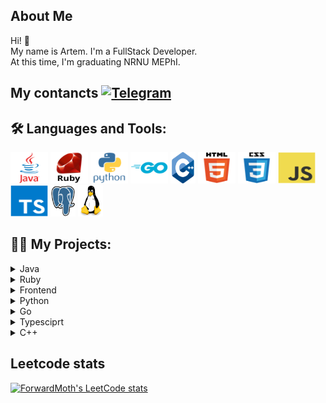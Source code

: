 ## About Me

Hi! 👋 <br>
My name is Artem. I'm a FullStack Developer. <br>
At this time, I'm graduating NRNU MEPhI.

## My contancts <a href="https://t.me/temabdn"><img src="https://img.shields.io/badge/Telegram-blue?style=for-the-badge&logo=telegram&logoColor=white" alt="Telegram" width="95"/> </a>

<h2 align="left"> 🛠️ Languages and Tools:</h2>
<p align="left">
    <img src="https://raw.githubusercontent.com/devicons/devicon/master/icons/java/java-original-wordmark.svg" alt="java" width="60" height="50"/> </a>
    <img src="https://raw.githubusercontent.com/devicons/devicon/master/icons/ruby/ruby-original-wordmark.svg" alt="ruby" width="60" height="50"/> </a>
    <img src="https://raw.githubusercontent.com/devicons/devicon/master/icons/python/python-original-wordmark.svg" alt="python" width="60" height="50"/> </a>
    <img src="https://raw.githubusercontent.com/devicons/devicon/master/icons/go/go-original-wordmark.svg" alt="go" width="60" height="50"/> </a>
    <img src="https://raw.githubusercontent.com/devicons/devicon/master/icons/cplusplus/cplusplus-original.svg" alt="cplusplus" width="40" height="50"/> </a>
    <img src="https://raw.githubusercontent.com/devicons/devicon/master/icons/html5/html5-original-wordmark.svg" alt="html5" width="60" height="50"/> </a>
    <img src="https://raw.githubusercontent.com/devicons/devicon/master/icons/css3/css3-original-wordmark.svg" alt="css3" width="60" height="50"/> </a>
    <img src="https://raw.githubusercontent.com/devicons/devicon/master/icons/javascript/javascript-original.svg" alt="javascript" width="60" height="50"/> </a>
    <img src="https://raw.githubusercontent.com/devicons/devicon/master/icons/typescript/typescript-original.svg" alt="typescript" width="60" height="50"/> </a>
    <img src="https://raw.githubusercontent.com/devicons/devicon/master/icons/postgresql/postgresql-original.svg" alt="postgresql" width="40" height="50"/> </a> 
    <img src="https://raw.githubusercontent.com/devicons/devicon/master/icons/linux/linux-original.svg" alt="linux" width="40" height="50"/> </a> 
</p>

<h2> 🧑‍💻 My Projects: </h2>

<details>
  <summary>Java</summary>

  | Project name                                                                                                                                                                                                                                                                                                                                                             | Description                                                                                                                                                                                                                                                                                                                                                                                                                                                                                                                                                                                                                                                                                                                                                                                                                                                                                                              |
|--------------------------------------------------------------------------------------------------------------------------------------------------------------------------------------------------------------------------------------------------------------------------------------------------------------------------------------------------------------------------|--------------------------------------------------------------------------------------------------------------------------------------------------------------------------------------------------------------------------------------------------------------------------------------------------------------------------------------------------------------------------------------------------------------------------------------------------------------------------------------------------------------------------------------------------------------------------------------------------------------------------------------------------------------------------------------------------------------------------------------------------------------------------------------------------------------------------------------------------------------------------------------------------------------------------|
| <h4> <p align=center> [Genetic Algorithm](https://github.com/ForwardMoth/Genetic-Algorithm)  </p> </h4>                                                                                                                                                                                                                                                                                                 | In this project, I solved bin-packing problem. This is NP-hard problem and i used the heuristic approach to solve it. I chose as the solution Genetic Algorithm.  <br><br> **[Skills: Java, Genetic Algorithm]**                                                                                                                                                                                                                                                                                                                                                                                                                                                                                                                                                                                                                                                                                       |
| <h4> <p align=center> [Sea Battle Game](https://github.com/ForwardMoth/Java-course/tree/sea_battle/sea-battle)  </p> </h4>                                                                                                                                                                                                                                                                                                 | In this project, I created a simple sea battle game with using classes and abstraction. <br><br> **[Skills: Java]**                                                                                                                                                                                                                                                                                                                                                                                                                                                                                                                                                                                                                                                                                       |
| <h4> <p align=center> [Java course CaseLab GreenAtom](https://github.com/ForwardMoth/Java-course/tree/main)  </p> </h4>                                                                                                                                                                                                                                                                                             | In this repository, I programmed on Java and made tasks on course from GreenAtom CaseLab. <br><br> **[Skills: Java, Postgres]**                                                                                                                                                                                                                                                                                                                                                                                                                                                                                                                                                                                                                                                                             |
| <h4> <p align=center> [Investment platform](https://github.com/ForwardMoth/investment-platform) </p> </h4>                                                                                                                                                                                                                                                                                     | In this project, I implemented a simple Spring Web-application with data about investments. I implemented a RESTful API for Bonds and added JWT authorization <br><br> **[Skills: Java, Maven, Spring, Hibernate, Liquibase, Postgres]**                                                                                                                                                                                                                                                                                                                                                                                                                                                                                                                                                                               |
| &nbsp;&nbsp;&nbsp;&nbsp;&nbsp;&nbsp;&nbsp;&nbsp;&nbsp;&nbsp;&nbsp;&nbsp;&nbsp;&nbsp;&nbsp;&nbsp;&nbsp;&nbsp;&nbsp;&nbsp;&nbsp;&nbsp;&nbsp;&nbsp;&nbsp;&nbsp;&nbsp;&nbsp;&nbsp;&nbsp;&nbsp;&nbsp;&nbsp;&nbsp;&nbsp;&nbsp;&nbsp;&nbsp;&nbsp;&nbsp;&nbsp;&nbsp;&nbsp;&nbsp;&nbsp;&nbsp;&nbsp;&nbsp;&nbsp;&nbsp;&nbsp;&nbsp;&nbsp;&nbsp;&nbsp;&nbsp;&nbsp;&nbsp;&nbsp;&nbsp;&nbsp;&nbsp;&nbsp;&nbsp;&nbsp;&nbsp;&nbsp;&nbsp;&nbsp; | &nbsp;&nbsp;&nbsp;&nbsp;&nbsp;&nbsp;&nbsp;&nbsp;&nbsp;&nbsp;&nbsp;&nbsp;&nbsp;&nbsp;&nbsp;&nbsp;&nbsp;&nbsp;&nbsp;&nbsp;&nbsp;&nbsp;&nbsp;&nbsp;&nbsp;&nbsp;&nbsp;&nbsp;&nbsp;&nbsp;&nbsp;&nbsp;&nbsp;&nbsp;&nbsp;&nbsp;&nbsp;&nbsp;&nbsp;&nbsp;&nbsp;&nbsp;&nbsp;&nbsp;&nbsp;&nbsp;&nbsp;&nbsp;&nbsp;&nbsp;&nbsp;&nbsp;&nbsp;&nbsp;&nbsp;&nbsp;&nbsp;&nbsp;&nbsp;&nbsp;&nbsp;&nbsp;&nbsp;&nbsp;&nbsp;&nbsp;&nbsp;&nbsp;&nbsp;&nbsp;&nbsp;&nbsp;&nbsp;&nbsp;&nbsp;&nbsp;&nbsp;&nbsp;&nbsp;&nbsp;&nbsp;&nbsp;&nbsp;&nbsp;&nbsp;&nbsp;&nbsp;&nbsp;&nbsp;&nbsp;&nbsp;&nbsp;&nbsp;&nbsp;&nbsp;&nbsp;&nbsp;&nbsp;&nbsp;&nbsp;&nbsp;&nbsp;&nbsp;&nbsp;&nbsp;&nbsp;&nbsp;&nbsp;&nbsp;&nbsp;&nbsp;&nbsp;&nbsp;&nbsp;&nbsp;&nbsp;&nbsp;&nbsp;&nbsp;&nbsp;&nbsp;&nbsp;&nbsp;&nbsp;&nbsp;&nbsp;&nbsp;&nbsp;&nbsp;&nbsp;&nbsp;&nbsp;&nbsp;&nbsp;&nbsp;&nbsp;&nbsp;&nbsp;&nbsp;&nbsp;&nbsp;&nbsp;&nbsp;&nbsp;&nbsp;&nbsp;&nbsp;&nbsp; |

</details>

<details>
  <summary>Ruby</summary>

   | Project name                                                                                                                                                                                                                                                                                                                                                             | Description                                                                                                                                                                                                                                                                                                                                                                                                                                                                                                                                                                                                                                                                                                                                                                                                                                                                                                              |
|--------------------------------------------------------------------------------------------------------------------------------------------------------------------------------------------------------------------------------------------------------------------------------------------------------------------------------------------------------------------------|--------------------------------------------------------------------------------------------------------------------------------------------------------------------------------------------------------------------------------------------------------------------------------------------------------------------------------------------------------------------------------------------------------------------------------------------------------------------------------------------------------------------------------------------------------------------------------------------------------------------------------------------------------------------------------------------------------------------------------------------------------------------------------------------------------------------------------------------------------------------------------------------------------------------------|
| <h4> <p align=center> [Online shop](https://github.com/ForwardMoth/online-shop)  </p> </h4>                                                                                                                                                                                                                                                                                                 | In this project, I implemented simple site of online shop in study course. Also I implemented frontend using bootstrap <br><br> **[Skills: Ruby on Rails, Html, Css, Bootsrap]**                                                                                                                                                                                                                                                                                                                                                                                                                                                                                                                                                                                       |
| <h4> <p align=center> [Corporate Telegram Bot](https://t.me/home_mephi_bot)  </p> </h4>                                                                                                                                                                                                                                                                                                 | In this project, I implemented multi service Telegram Bot. It used two languages - Russian and English with help of i18 gem. The bot has approximately 3,000 users and 8 services, technical support and notifications.  <br><br> **[Skills: Ruby on Rails, Webhook, Capistrano, Rspec, I18n, Sidekiq, Barby, PostgreSQL, Redis, Linux, Bash]**                                                                                                                                                                                                                                                                                                                                                                                                                                                                                                                                 |
| <h4> <p align=center> [Dashboard Active MEPhI](https://dashboard.mephi.ru/)  </p> </h4>                                                                                                                                                                                                                                                                                                 | In this project, I implemented dashboard-site and deployed it on the server using Capistrano. Also I implemented charts using the library Chart JS <br><br> **[Skills: Ruby on Rails, Capistrano, Rspec, Linux]**                                                                                                                                                                                                                                                                                                                                                                                                                                                                                                                                 |
| <h4> <p align=center> [E-conference payment](https://econf.mephi.ru/)  </p> </h4>                                                                                                                                                                                                                                                                                                 | In this project, I implemented web-site with conferences, admin panel, registration and payment of participation conference members and deployed it on the server using Capistrano. <br><br> **[Skills: Ruby on Rails, Rack-Cas, Sidekiq, I18n, Capistrano, Rspec, PostgreSQL, Redis, Linux]**                                                                                                                                                                                                                                                                                                                                                                                                                                                                                                                                 |
| &nbsp;&nbsp;&nbsp;&nbsp;&nbsp;&nbsp;&nbsp;&nbsp;&nbsp;&nbsp;&nbsp;&nbsp;&nbsp;&nbsp;&nbsp;&nbsp;&nbsp;&nbsp;&nbsp;&nbsp;&nbsp;&nbsp;&nbsp;&nbsp;&nbsp;&nbsp;&nbsp;&nbsp;&nbsp;&nbsp;&nbsp;&nbsp;&nbsp;&nbsp;&nbsp;&nbsp;&nbsp;&nbsp;&nbsp;&nbsp;&nbsp;&nbsp;&nbsp;&nbsp;&nbsp;&nbsp;&nbsp;&nbsp;&nbsp;&nbsp;&nbsp;&nbsp;&nbsp;&nbsp;&nbsp;&nbsp;&nbsp;&nbsp;&nbsp;&nbsp;&nbsp;&nbsp;&nbsp;&nbsp;&nbsp;&nbsp;&nbsp;&nbsp;&nbsp; | &nbsp;&nbsp;&nbsp;&nbsp;&nbsp;&nbsp;&nbsp;&nbsp;&nbsp;&nbsp;&nbsp;&nbsp;&nbsp;&nbsp;&nbsp;&nbsp;&nbsp;&nbsp;&nbsp;&nbsp;&nbsp;&nbsp;&nbsp;&nbsp;&nbsp;&nbsp;&nbsp;&nbsp;&nbsp;&nbsp;&nbsp;&nbsp;&nbsp;&nbsp;&nbsp;&nbsp;&nbsp;&nbsp;&nbsp;&nbsp;&nbsp;&nbsp;&nbsp;&nbsp;&nbsp;&nbsp;&nbsp;&nbsp;&nbsp;&nbsp;&nbsp;&nbsp;&nbsp;&nbsp;&nbsp;&nbsp;&nbsp;&nbsp;&nbsp;&nbsp;&nbsp;&nbsp;&nbsp;&nbsp;&nbsp;&nbsp;&nbsp;&nbsp;&nbsp;&nbsp;&nbsp;&nbsp;&nbsp;&nbsp;&nbsp;&nbsp;&nbsp;&nbsp;&nbsp;&nbsp;&nbsp;&nbsp;&nbsp;&nbsp;&nbsp;&nbsp;&nbsp;&nbsp;&nbsp;&nbsp;&nbsp;&nbsp;&nbsp;&nbsp;&nbsp;&nbsp;&nbsp;&nbsp;&nbsp;&nbsp;&nbsp;&nbsp;&nbsp;&nbsp;&nbsp;&nbsp;&nbsp;&nbsp;&nbsp;&nbsp;&nbsp;&nbsp;&nbsp;&nbsp;&nbsp;&nbsp;&nbsp;&nbsp;&nbsp;&nbsp;&nbsp;&nbsp;&nbsp;&nbsp;&nbsp;&nbsp;&nbsp;&nbsp;&nbsp;&nbsp;&nbsp;&nbsp;&nbsp;&nbsp;&nbsp;&nbsp;&nbsp;&nbsp;&nbsp;&nbsp;&nbsp;&nbsp;&nbsp;&nbsp;&nbsp;&nbsp;&nbsp;&nbsp; |
</details>

<details>
  <summary>Frontend</summary>
  
   | Project name                                                                                                                                                                                                                                                                                                                                                             | Description                                                                                                                                                                                                                                                                                                                                                                                                                                                                                                                                                                                                                                                                                                                                                                                                                                                                                                              |
|--------------------------------------------------------------------------------------------------------------------------------------------------------------------------------------------------------------------------------------------------------------------------------------------------------------------------------------------------------------------------|--------------------------------------------------------------------------------------------------------------------------------------------------------------------------------------------------------------------------------------------------------------------------------------------------------------------------------------------------------------------------------------------------------------------------------------------------------------------------------------------------------------------------------------------------------------------------------------------------------------------------------------------------------------------------------------------------------------------------------------------------------------------------------------------------------------------------------------------------------------------------------------------------------------------------|
| <h4> <p align=center> [Dashboard Active MEPhI](https://dashboard.mephi.ru/)  </p> </h4>                                                                                                                                                                                                                                                                                                 | In this project, I implemented single-page dashboard with results of survey. Also I implemented charts using the library Chart JS <br><br> **[Skills: HTML, CSS, JavaScript, Chart JS, JQuery]**
| <h4> <p align=center> [E-conference payment](https://econf.mephi.ru/)  </p> </h4>                                                                                                                                                                                                                                                                                                 | In this project, I implemented web-site with conference, registration form, adminstration panel, internationalization and different features <br><br> **[Skills: HTML, Slim, CSS, Sassc, Bootstrap, JavaScript, JQuery, Select2, Cocoon, Inputmask, Flatpickr]**                                                                                                                                                                                                                                                                                                                                                                                                                                                                                                                                                                                                                                                                                    |
| &nbsp;&nbsp;&nbsp;&nbsp;&nbsp;&nbsp;&nbsp;&nbsp;&nbsp;&nbsp;&nbsp;&nbsp;&nbsp;&nbsp;&nbsp;&nbsp;&nbsp;&nbsp;&nbsp;&nbsp;&nbsp;&nbsp;&nbsp;&nbsp;&nbsp;&nbsp;&nbsp;&nbsp;&nbsp;&nbsp;&nbsp;&nbsp;&nbsp;&nbsp;&nbsp;&nbsp;&nbsp;&nbsp;&nbsp;&nbsp;&nbsp;&nbsp;&nbsp;&nbsp;&nbsp;&nbsp;&nbsp;&nbsp;&nbsp;&nbsp;&nbsp;&nbsp;&nbsp;&nbsp;&nbsp;&nbsp;&nbsp;&nbsp;&nbsp;&nbsp;&nbsp;&nbsp;&nbsp;&nbsp;&nbsp;&nbsp;&nbsp;&nbsp;&nbsp; | &nbsp;&nbsp;&nbsp;&nbsp;&nbsp;&nbsp;&nbsp;&nbsp;&nbsp;&nbsp;&nbsp;&nbsp;&nbsp;&nbsp;&nbsp;&nbsp;&nbsp;&nbsp;&nbsp;&nbsp;&nbsp;&nbsp;&nbsp;&nbsp;&nbsp;&nbsp;&nbsp;&nbsp;&nbsp;&nbsp;&nbsp;&nbsp;&nbsp;&nbsp;&nbsp;&nbsp;&nbsp;&nbsp;&nbsp;&nbsp;&nbsp;&nbsp;&nbsp;&nbsp;&nbsp;&nbsp;&nbsp;&nbsp;&nbsp;&nbsp;&nbsp;&nbsp;&nbsp;&nbsp;&nbsp;&nbsp;&nbsp;&nbsp;&nbsp;&nbsp;&nbsp;&nbsp;&nbsp;&nbsp;&nbsp;&nbsp;&nbsp;&nbsp;&nbsp;&nbsp;&nbsp;&nbsp;&nbsp;&nbsp;&nbsp;&nbsp;&nbsp;&nbsp;&nbsp;&nbsp;&nbsp;&nbsp;&nbsp;&nbsp;&nbsp;&nbsp;&nbsp;&nbsp;&nbsp;&nbsp;&nbsp;&nbsp;&nbsp;&nbsp;&nbsp;&nbsp;&nbsp;&nbsp;&nbsp;&nbsp;&nbsp;&nbsp;&nbsp;&nbsp;&nbsp;&nbsp;&nbsp;&nbsp;&nbsp;&nbsp;&nbsp;&nbsp;&nbsp;&nbsp;&nbsp;&nbsp;&nbsp;&nbsp;&nbsp;&nbsp;&nbsp;&nbsp;&nbsp;&nbsp;&nbsp;&nbsp;&nbsp;&nbsp;&nbsp;&nbsp;&nbsp;&nbsp;&nbsp;&nbsp;&nbsp;&nbsp;&nbsp;&nbsp;&nbsp;&nbsp;&nbsp;&nbsp;&nbsp;&nbsp;&nbsp;&nbsp;&nbsp;&nbsp; |
  
</details>

<details>
  <summary>Python</summary>

   | Project name                                                                                                                                                                                                                                                                                                                                                             | Description                                                                                                                                                                                                                                                                                                                                                                                                                                                                                                                                                                                                                                                                                                                                                                                                                                                                                                              |
|--------------------------------------------------------------------------------------------------------------------------------------------------------------------------------------------------------------------------------------------------------------------------------------------------------------------------------------------------------------------------|--------------------------------------------------------------------------------------------------------------------------------------------------------------------------------------------------------------------------------------------------------------------------------------------------------------------------------------------------------------------------------------------------------------------------------------------------------------------------------------------------------------------------------------------------------------------------------------------------------------------------------------------------------------------------------------------------------------------------------------------------------------------------------------------------------------------------------------------------------------------------------------------------------------------------|
| <h4> <p align=center> [Parser olympic medalists](https://github.com/ForwardMoth/parser-for-work)  </p> </h4>                                                                                                                                                                                                                                                                                                 | In this project, I implemented simple parser to check for the presence of an Olympiad diploma from applicants in university <br><br> **[Skills: Python, Selenium]**                                                                                                                                                                                                                                                                                                                                                                                                                                                                                                                                                                                                                                                                                       |
| <h4> <p align=center> [Database project](https://github.com/ForwardMoth/stdb_practice)  </p> </h4>                                                                                                                                                                                                                                                                                                 | In this project, I implemented simple console application to interact with Postgres DataBase. Database had information about students, their contacts and study groups.Also I used SQLAlchemy ORM to avoid sql injections <br><br> **[Skills: Python, SQLAlchemy, PostgreSQL]**                                                                                                                                                                                                                                                                                                                                                                                                                                                                                                                                                                                                                                                                                       |
| <h4> <p align=center> [Parser Government purchases](https://github.com/ForwardMoth/zakupki.gov) </p> </h4>                                                                                                                                                                                                                                                                                     | In this project, I implemented a difficult parser of goverment purchases. I used connection to FTP server and download archives with xml data. After that, I parsed all xml files in Postgres database.  <br><br> **[Tools: Python, BeautifulSoup, SQLAlchemy, Postgres, Linux]**                                                                                                                                                                                                                                                                                                                                                                                                                                                                                                                                                                               |
| &nbsp;&nbsp;&nbsp;&nbsp;&nbsp;&nbsp;&nbsp;&nbsp;&nbsp;&nbsp;&nbsp;&nbsp;&nbsp;&nbsp;&nbsp;&nbsp;&nbsp;&nbsp;&nbsp;&nbsp;&nbsp;&nbsp;&nbsp;&nbsp;&nbsp;&nbsp;&nbsp;&nbsp;&nbsp;&nbsp;&nbsp;&nbsp;&nbsp;&nbsp;&nbsp;&nbsp;&nbsp;&nbsp;&nbsp;&nbsp;&nbsp;&nbsp;&nbsp;&nbsp;&nbsp;&nbsp;&nbsp;&nbsp;&nbsp;&nbsp;&nbsp;&nbsp;&nbsp;&nbsp;&nbsp;&nbsp;&nbsp;&nbsp;&nbsp;&nbsp;&nbsp;&nbsp;&nbsp;&nbsp;&nbsp;&nbsp;&nbsp;&nbsp;&nbsp; | &nbsp;&nbsp;&nbsp;&nbsp;&nbsp;&nbsp;&nbsp;&nbsp;&nbsp;&nbsp;&nbsp;&nbsp;&nbsp;&nbsp;&nbsp;&nbsp;&nbsp;&nbsp;&nbsp;&nbsp;&nbsp;&nbsp;&nbsp;&nbsp;&nbsp;&nbsp;&nbsp;&nbsp;&nbsp;&nbsp;&nbsp;&nbsp;&nbsp;&nbsp;&nbsp;&nbsp;&nbsp;&nbsp;&nbsp;&nbsp;&nbsp;&nbsp;&nbsp;&nbsp;&nbsp;&nbsp;&nbsp;&nbsp;&nbsp;&nbsp;&nbsp;&nbsp;&nbsp;&nbsp;&nbsp;&nbsp;&nbsp;&nbsp;&nbsp;&nbsp;&nbsp;&nbsp;&nbsp;&nbsp;&nbsp;&nbsp;&nbsp;&nbsp;&nbsp;&nbsp;&nbsp;&nbsp;&nbsp;&nbsp;&nbsp;&nbsp;&nbsp;&nbsp;&nbsp;&nbsp;&nbsp;&nbsp;&nbsp;&nbsp;&nbsp;&nbsp;&nbsp;&nbsp;&nbsp;&nbsp;&nbsp;&nbsp;&nbsp;&nbsp;&nbsp;&nbsp;&nbsp;&nbsp;&nbsp;&nbsp;&nbsp;&nbsp;&nbsp;&nbsp;&nbsp;&nbsp;&nbsp;&nbsp;&nbsp;&nbsp;&nbsp;&nbsp;&nbsp;&nbsp;&nbsp;&nbsp;&nbsp;&nbsp;&nbsp;&nbsp;&nbsp;&nbsp;&nbsp;&nbsp;&nbsp;&nbsp;&nbsp;&nbsp;&nbsp;&nbsp;&nbsp;&nbsp;&nbsp;&nbsp;&nbsp;&nbsp;&nbsp;&nbsp;&nbsp;&nbsp;&nbsp;&nbsp;&nbsp;&nbsp;&nbsp;&nbsp;&nbsp;&nbsp; |
  
</details>

<details>
  <summary>Go</summary>

  | Project name                                                                                                                                                                                                                                                                                                                                                             | Description                                                                                                                                                                                                                                                                                                                                                                                                                                                                                                                                                                                                                                                                                                                                                                                                                                                                                                              |
|--------------------------------------------------------------------------------------------------------------------------------------------------------------------------------------------------------------------------------------------------------------------------------------------------------------------------------------------------------------------------|--------------------------------------------------------------------------------------------------------------------------------------------------------------------------------------------------------------------------------------------------------------------------------------------------------------------------------------------------------------------------------------------------------------------------------------------------------------------------------------------------------------------------------------------------------------------------------------------------------------------------------------------------------------------------------------------------------------------------------------------------------------------------------------------------------------------------------------------------------------------------------------------------------------------------|
| <h4> <p align=center> [Wildberries L0-task](https://github.com/ForwardMoth/L0-task)  </p> </h4>                                                                                                                                                                                                                                                                                                 | In this project, I worked with nats-streaming, database Postgres and implemented simple http handler. The main functions of app is receiving json from nats-streaming and save it in database. Also in parallel mode app answered to the queries using in-memory cache <br><br> **[Skills: Go, Nats-Streaming, Postgres, Http, Cleanenv]**                                                                                                                                                                                                                                                                                                                                                                                                                                                                                                                                                                                                                                                                                       |
| <h4> <p align=center> [Wildberries L1-task](https://github.com/ForwardMoth/L1-task)  </p> </h4>                                                                                                                                                                                                                                                                                                 | In this project, I studied basic Golang. Also I implement work with gorutines, channels, slices, mutex, maps and e t.c. <br><br> **[Skills: Go, Channels, Map, Slice]**                                                                                                                                                                                                                                                                                                                                                                                                                                                                                                                                                                                                                                                                                       |
| <h4> <p align=center> [GraphQL service](https://github.com/ForwardMoth/graphql-service)  </p> </h4>                                                                                                                                                                                                                                                                                                 | In this project, I implement graphQL service, which stores information about posts and commentaries <br><br> **[Skills: Go, GraphQL, PostgreSQL, Docker-compose, CI/CD, Tests, Mock]**                                                                                                                                                                                                                                                                                                                                                                                                                                                                                                                                                                                                                                                                                         |
|                                                                                                                                                                                                                                                                                                                                                                                                                                                                                                                                                                                |
| &nbsp;&nbsp;&nbsp;&nbsp;&nbsp;&nbsp;&nbsp;&nbsp;&nbsp;&nbsp;&nbsp;&nbsp;&nbsp;&nbsp;&nbsp;&nbsp;&nbsp;&nbsp;&nbsp;&nbsp;&nbsp;&nbsp;&nbsp;&nbsp;&nbsp;&nbsp;&nbsp;&nbsp;&nbsp;&nbsp;&nbsp;&nbsp;&nbsp;&nbsp;&nbsp;&nbsp;&nbsp;&nbsp;&nbsp;&nbsp;&nbsp;&nbsp;&nbsp;&nbsp;&nbsp;&nbsp;&nbsp;&nbsp;&nbsp;&nbsp;&nbsp;&nbsp;&nbsp;&nbsp;&nbsp;&nbsp;&nbsp;&nbsp;&nbsp;&nbsp;&nbsp;&nbsp;&nbsp;&nbsp;&nbsp;&nbsp;&nbsp;&nbsp;&nbsp; | &nbsp;&nbsp;&nbsp;&nbsp;&nbsp;&nbsp;&nbsp;&nbsp;&nbsp;&nbsp;&nbsp;&nbsp;&nbsp;&nbsp;&nbsp;&nbsp;&nbsp;&nbsp;&nbsp;&nbsp;&nbsp;&nbsp;&nbsp;&nbsp;&nbsp;&nbsp;&nbsp;&nbsp;&nbsp;&nbsp;&nbsp;&nbsp;&nbsp;&nbsp;&nbsp;&nbsp;&nbsp;&nbsp;&nbsp;&nbsp;&nbsp;&nbsp;&nbsp;&nbsp;&nbsp;&nbsp;&nbsp;&nbsp;&nbsp;&nbsp;&nbsp;&nbsp;&nbsp;&nbsp;&nbsp;&nbsp;&nbsp;&nbsp;&nbsp;&nbsp;&nbsp;&nbsp;&nbsp;&nbsp;&nbsp;&nbsp;&nbsp;&nbsp;&nbsp;&nbsp;&nbsp;&nbsp;&nbsp;&nbsp;&nbsp;&nbsp;&nbsp;&nbsp;&nbsp;&nbsp;&nbsp;&nbsp;&nbsp;&nbsp;&nbsp;&nbsp;&nbsp;&nbsp;&nbsp;&nbsp;&nbsp;&nbsp;&nbsp;&nbsp;&nbsp;&nbsp;&nbsp;&nbsp;&nbsp;&nbsp;&nbsp;&nbsp;&nbsp;&nbsp;&nbsp;&nbsp;&nbsp;&nbsp;&nbsp;&nbsp;&nbsp;&nbsp;&nbsp;&nbsp;&nbsp;&nbsp;&nbsp;&nbsp;&nbsp;&nbsp;&nbsp;&nbsp;&nbsp;&nbsp;&nbsp;&nbsp;&nbsp;&nbsp;&nbsp;&nbsp;&nbsp;&nbsp;&nbsp;&nbsp;&nbsp;&nbsp;&nbsp;&nbsp;&nbsp;&nbsp;&nbsp;&nbsp;&nbsp;&nbsp;&nbsp;&nbsp;&nbsp;&nbsp; |

</details>


<details>
  <summary>Typesciprt</summary>

   | Project name                                                                                                                                                                                                                                                                                                                                                             | Description                                                                                                                                                                                                                                                                                                                                                                                                                                                                                                                                                                                                                                                                                                                                                                                                                                                                                                              |
|--------------------------------------------------------------------------------------------------------------------------------------------------------------------------------------------------------------------------------------------------------------------------------------------------------------------------------------------------------------------------|--------------------------------------------------------------------------------------------------------------------------------------------------------------------------------------------------------------------------------------------------------------------------------------------------------------------------------------------------------------------------------------------------------------------------------------------------------------------------------------------------------------------------------------------------------------------------------------------------------------------------------------------------------------------------------------------------------------------------------------------------------------------------------------------------------------------------------------------------------------------------------------------------------------------------|
| <h4> <p align=center> [Backend course ITMO](https://github.com/ForwardMoth/express-backend)  </p> </h4>                                                                                                                                                                                                                                                                                                 | In this repository, I implemented on Typescript and study backend course. Also I began with simple RESTful API and finished app with microservices approach. <br><br> **[Skills: Typescript, Express, Sequelize ORM, PostgreSQL, Docker-compose, Postman]**                                                                                                                                                                                                                                                                                                                                                                                                                                                                                                                                                                                                                                                                                       |
| <h4> <p align=center> [Web-application CI/CD](https://github.com/ForwardMoth/Github-Actions)  </p> </h4>                                                                                                                                                                                                                                                                                                 | In this repository, I implemented deploy web-application from local computer to the server and started it with using docker. <br><br> **[Skills: Typescript, Express, Sequelize ORM, PostgreSQL, GitHub Actions, Docker]**                                                                                                                                                                                                                                                                                                                                                                                                                                                                                                                                                                                                                                                                                                                                                                                 |
| &nbsp;&nbsp;&nbsp;&nbsp;&nbsp;&nbsp;&nbsp;&nbsp;&nbsp;&nbsp;&nbsp;&nbsp;&nbsp;&nbsp;&nbsp;&nbsp;&nbsp;&nbsp;&nbsp;&nbsp;&nbsp;&nbsp;&nbsp;&nbsp;&nbsp;&nbsp;&nbsp;&nbsp;&nbsp;&nbsp;&nbsp;&nbsp;&nbsp;&nbsp;&nbsp;&nbsp;&nbsp;&nbsp;&nbsp;&nbsp;&nbsp;&nbsp;&nbsp;&nbsp;&nbsp;&nbsp;&nbsp;&nbsp;&nbsp;&nbsp;&nbsp;&nbsp;&nbsp;&nbsp;&nbsp;&nbsp;&nbsp;&nbsp;&nbsp;&nbsp;&nbsp;&nbsp;&nbsp;&nbsp;&nbsp;&nbsp;&nbsp;&nbsp;&nbsp; | &nbsp;&nbsp;&nbsp;&nbsp;&nbsp;&nbsp;&nbsp;&nbsp;&nbsp;&nbsp;&nbsp;&nbsp;&nbsp;&nbsp;&nbsp;&nbsp;&nbsp;&nbsp;&nbsp;&nbsp;&nbsp;&nbsp;&nbsp;&nbsp;&nbsp;&nbsp;&nbsp;&nbsp;&nbsp;&nbsp;&nbsp;&nbsp;&nbsp;&nbsp;&nbsp;&nbsp;&nbsp;&nbsp;&nbsp;&nbsp;&nbsp;&nbsp;&nbsp;&nbsp;&nbsp;&nbsp;&nbsp;&nbsp;&nbsp;&nbsp;&nbsp;&nbsp;&nbsp;&nbsp;&nbsp;&nbsp;&nbsp;&nbsp;&nbsp;&nbsp;&nbsp;&nbsp;&nbsp;&nbsp;&nbsp;&nbsp;&nbsp;&nbsp;&nbsp;&nbsp;&nbsp;&nbsp;&nbsp;&nbsp;&nbsp;&nbsp;&nbsp;&nbsp;&nbsp;&nbsp;&nbsp;&nbsp;&nbsp;&nbsp;&nbsp;&nbsp;&nbsp;&nbsp;&nbsp;&nbsp;&nbsp;&nbsp;&nbsp;&nbsp;&nbsp;&nbsp;&nbsp;&nbsp;&nbsp;&nbsp;&nbsp;&nbsp;&nbsp;&nbsp;&nbsp;&nbsp;&nbsp;&nbsp;&nbsp;&nbsp;&nbsp;&nbsp;&nbsp;&nbsp;&nbsp;&nbsp;&nbsp;&nbsp;&nbsp;&nbsp;&nbsp;&nbsp;&nbsp;&nbsp;&nbsp;&nbsp;&nbsp;&nbsp;&nbsp;&nbsp;&nbsp;&nbsp;&nbsp;&nbsp;&nbsp;&nbsp;&nbsp;&nbsp;&nbsp;&nbsp;&nbsp;&nbsp;&nbsp;&nbsp;&nbsp;&nbsp;&nbsp;&nbsp; |
  
</details>

<details>
  <summary>C++</summary>

   | Project name                                                                                                                                                                                                                                                                                                                                                             | Description                                                                                                                                                                                                                                                                                                                                                                                                                                                                                                                                                                                                                                                                                                                                                                                                                                                                                                              |
|--------------------------------------------------------------------------------------------------------------------------------------------------------------------------------------------------------------------------------------------------------------------------------------------------------------------------------------------------------------------------|--------------------------------------------------------------------------------------------------------------------------------------------------------------------------------------------------------------------------------------------------------------------------------------------------------------------------------------------------------------------------------------------------------------------------------------------------------------------------------------------------------------------------------------------------------------------------------------------------------------------------------------------------------------------------------------------------------------------------------------------------------------------------------------------------------------------------------------------------------------------------------------------------------------------------|
| <h4> <p align=center> [C++ course ITMO](https://github.com/ForwardMoth/cpp_ITMO)  </p> </h4>                                                                                                                                                                                                                                                                                                 | In this repository, I implemented on C++. Also I studied basics git, docker, linux. In the end of the course I implemented a parallel language with a few commands.  <br><br> **[Skills: C++, Linux, Bash, Docker, Git]**                                                                                                                                                                                                                                                                                                                                                                                                                                                                                                                                                                                                                                                                                    |
| &nbsp;&nbsp;&nbsp;&nbsp;&nbsp;&nbsp;&nbsp;&nbsp;&nbsp;&nbsp;&nbsp;&nbsp;&nbsp;&nbsp;&nbsp;&nbsp;&nbsp;&nbsp;&nbsp;&nbsp;&nbsp;&nbsp;&nbsp;&nbsp;&nbsp;&nbsp;&nbsp;&nbsp;&nbsp;&nbsp;&nbsp;&nbsp;&nbsp;&nbsp;&nbsp;&nbsp;&nbsp;&nbsp;&nbsp;&nbsp;&nbsp;&nbsp;&nbsp;&nbsp;&nbsp;&nbsp;&nbsp;&nbsp;&nbsp;&nbsp;&nbsp;&nbsp;&nbsp;&nbsp;&nbsp;&nbsp;&nbsp;&nbsp;&nbsp;&nbsp;&nbsp;&nbsp;&nbsp;&nbsp;&nbsp;&nbsp;&nbsp;&nbsp;&nbsp; | &nbsp;&nbsp;&nbsp;&nbsp;&nbsp;&nbsp;&nbsp;&nbsp;&nbsp;&nbsp;&nbsp;&nbsp;&nbsp;&nbsp;&nbsp;&nbsp;&nbsp;&nbsp;&nbsp;&nbsp;&nbsp;&nbsp;&nbsp;&nbsp;&nbsp;&nbsp;&nbsp;&nbsp;&nbsp;&nbsp;&nbsp;&nbsp;&nbsp;&nbsp;&nbsp;&nbsp;&nbsp;&nbsp;&nbsp;&nbsp;&nbsp;&nbsp;&nbsp;&nbsp;&nbsp;&nbsp;&nbsp;&nbsp;&nbsp;&nbsp;&nbsp;&nbsp;&nbsp;&nbsp;&nbsp;&nbsp;&nbsp;&nbsp;&nbsp;&nbsp;&nbsp;&nbsp;&nbsp;&nbsp;&nbsp;&nbsp;&nbsp;&nbsp;&nbsp;&nbsp;&nbsp;&nbsp;&nbsp;&nbsp;&nbsp;&nbsp;&nbsp;&nbsp;&nbsp;&nbsp;&nbsp;&nbsp;&nbsp;&nbsp;&nbsp;&nbsp;&nbsp;&nbsp;&nbsp;&nbsp;&nbsp;&nbsp;&nbsp;&nbsp;&nbsp;&nbsp;&nbsp;&nbsp;&nbsp;&nbsp;&nbsp;&nbsp;&nbsp;&nbsp;&nbsp;&nbsp;&nbsp;&nbsp;&nbsp;&nbsp;&nbsp;&nbsp;&nbsp;&nbsp;&nbsp;&nbsp;&nbsp;&nbsp;&nbsp;&nbsp;&nbsp;&nbsp;&nbsp;&nbsp;&nbsp;&nbsp;&nbsp;&nbsp;&nbsp;&nbsp;&nbsp;&nbsp;&nbsp;&nbsp;&nbsp;&nbsp;&nbsp;&nbsp;&nbsp;&nbsp;&nbsp;&nbsp;&nbsp;&nbsp;&nbsp;&nbsp;&nbsp;&nbsp; |
</details>  
  

## Leetcode stats

[![ForwardMoth's LeetCode stats](https://leetcode-stats-six.vercel.app/api?username=ForwardMothMaster)](https://github.com/ForwardMoth/ForwardMoth) 

